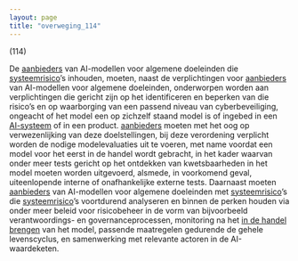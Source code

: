 ```yaml
---
layout: page
title: "overweging_114"
---
```


(114)

De [aanbieders](a3.md#^aanbieder) van AI-modellen voor algemene doeleinden die [systeemrisico](a3.md#^sysrisk)’s inhouden, moeten, naast de verplichtingen voor [aanbieders](a3.md#^aanbieder) van AI-modellen voor algemene doeleinden, onderworpen worden aan verplichtingen die gericht zijn op het identificeren en beperken van die risico’s en op waarborging van een passend niveau van cyberbeveiliging, ongeacht of het model een op zichzelf staand model is of ingebed in een [AI-systeem](a3.md#^ai-systeem) of in een product. [aanbieders](a3.md#^aanbieder) moeten met het oog op verwezenlijking van deze doelstellingen, bij deze verordening verplicht worden de nodige modelevaluaties uit te voeren, met name voordat een model voor het eerst in de handel wordt gebracht, in het kader waarvan onder meer tests gericht op het ontdekken van kwetsbaarheden in het model moeten worden uitgevoerd, alsmede, in voorkomend geval, uiteenlopende interne of onafhankelijke externe tests. Daarnaast moeten [aanbieders](a3.md#^aanbieder) van AI-modellen voor algemene doeleinden met [systeemrisico](a3.md#^sysrisk)’s die [systeemrisico](a3.md#^sysrisk)’s voortdurend analyseren en binnen de perken houden via onder meer beleid voor risicobeheer in de vorm van bijvoorbeeld verantwoordings- en governanceprocessen, monitoring na het [in de handel brengen](a3.md#^handel) van het model, passende maatregelen gedurende de gehele levenscyclus, en samenwerking met relevante actoren in de AI-waardeketen.